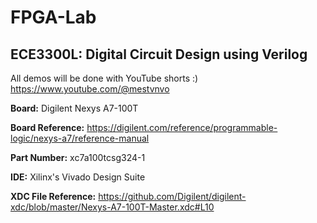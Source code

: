 # FPGA-Lab
## ECE3300L: Digital Circuit Design using Verilog
All demos will be done with YouTube shorts :)
https://www.youtube.com/@mestvnvo

**Board:** Digilent Nexys A7-100T

**Board Reference:** https://digilent.com/reference/programmable-logic/nexys-a7/reference-manual

**Part Number:** xc7a100tcsg324-1

**IDE:** Xilinx's Vivado Design Suite

**XDC File Reference:** https://github.com/Digilent/digilent-xdc/blob/master/Nexys-A7-100T-Master.xdc#L10
